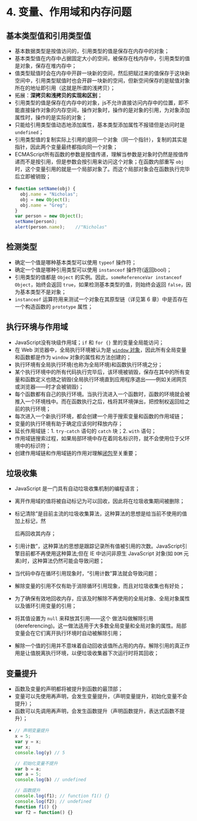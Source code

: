# 4. 变量、作用域和内存问题

## 基本类型值和引用类型值  <a id="primitive&reference-values"></a>

* 基本数据类型是按值访问的，引用类型的值是保存在内存中的对象；
* 基本类型值在内存中占据固定大小的空间，被保存在栈内存中，引用类型的值是对象，保存在堆内存中；
* 值类型赋值时会在内存中开辟一块新的空间，然后把赋过来的值保存于这块新空间中，引用类型赋值时也会开辟一块新的空间，但新空间保存的是赋值对象所在的地址即引用（这就是所谓的浅拷贝）；
* 拓展：**深拷贝和浅拷贝的实现和区别**；
* 引用类型的值是保存在内存中的对象，js不允许直接访问内存中的位置，即不能直接操作对象的内存空间，操作对象时，操作的是对象的引用，为对象添加属性时，操作的是实际的对象；
* 只能给引用类型值动态地添加属性，基本类型添加属性不报错但是访问时是 `undefined`；
* 引用类型值的复制实际上引用的是同一个对象（同一个指针），复制的其实是指针，因此两个变量最终都指向同一个对象；
* ECMAScript所有函数的参数是按值传递，理解当参数是对象时仍然是按值传递而不是按引用，但是参数会按引用来访问这个对象；在函数内部重写 `obj` 时，这个变量引用的就是一个局部对象了。而这个局部对象会在函数执行完毕后立即被销毁；
* ```javascript
  function setName(obj) { 
    obj.name = "Nicholas"; 
    obj = new Object(); 
    obj.name = "Greg";
  }
  var person = new Object();
  setName(person);
  alert(person.name);    //"Nicholas"
  ```

## 检测类型  <a id="determining-type"></a>

* 确定一个值是哪种基本类型可以使用 `typeof` 操作符；
* 确定一个值是哪种引用类型可以使用 `instanceof` 操作符\(返回bool\)；
* 引用类型的值都是 `Object` 的实例。因此，`someReferenceVar instanceof Object`，始终会返回 `true`，如果检测基本类型的值，则始终会返回 `false`，因为基本类型不是对象；
* `instanceof` 运算符用来测试一个对象在其原型链（详见第 6 章）中是否存在一个构造函数的 `prototype` 属性；

## 执行环境与作用域  <a id="execution-context-scope"></a>

* JavaScript没有块级作用域；`if` 和 `for {}` 里的变量全局能访问；
* 在 Web 浏览器中，全局执行环境被认为是 [`window` 对象](chapter08.md#window-object)，因此所有全局变量和函数都是作为 `window` 对象的属性和方法创建的；
* 执行环境有全局执行环境\(也称为全局环境\)和函数执行环境之分；
* 某个执行环境中的所有代码执行完毕后，该环境被销毁，保存在其中的所有变量和函数定义也随之销毁\(全局执行环境直到应用程序退出——例如关闭网页或浏览器——时才会被销毁\)；
* 每个函数都有自己的执行环境。当执行流进入一个函数时，函数的环境就会被推入一个环境栈中。而在函数执行之后，栈将其环境弹出，把控制权返回给之前的执行环境；
* 每次进入一个新执行环境，都会创建一个用于搜索变量和函数的作用域链；
* 变量的执行环境有助于确定应该何时释放内存；
* 延长作用域链：1. `try-catch` 语句的 `catch` 块；2. `with` 语句；
* 作用域链搜索过程，如果局部环境中存在着同名标识符，就不会使用位于父环境中的标识符；
* 创建作用域链和作用域链的作用对理解[闭包](chapter07.md#closures)至关重要；

## 垃圾收集  <a id="garbage-collection"></a>

* JavaScript 是一门具有自动垃圾收集机制的编程语言；
* 离开作用域的值将被自动标记为可以回收，因此将在垃圾收集期间被删除；
* 标记清除”是目前主流的垃圾收集算法，这种算法的思想是给当前不使用的值加上标记，然

  后再回收其内存；

* 引用计数”，这种算法的思想是跟踪记录所有值被引用的次数。JavaScript引擎目前都不再使用这种算法;但在 IE 中访问非原生 JavaScript 对象\(如 `DOM` 元素\)时，这种算法仍然可能会导致问题；
* 当代码中存在循环引用现象时，“引用计数”算法就会导致问题；
* 解除变量的引用不仅有助于消除循环引用现象，而且对垃圾收集也有好处；
* 为了确保有效地回收内存，应该及时解除不再使用的全局对象、全局对象属性以及循环引用变量的引用；
* 将其值设置为 `null` 来释放其引用——这个 做法叫做解除引用\(dereferencing\)。这一做法适用于大多数全局变量和全局对象的属性。局部变量会在它们离开执行环境时自动被解除引用；
* 解除一个值的引用并不意味着自动回收该值所占用的内存。解除引用的真正作用是让值脱离执行环境，以便垃圾收集器下次运行时将其回收；

## 变量提升  <a id="hoisting"></a>

* 函数及变量的声明都将被提升到函数的最顶部；
* 变量可以先使用再声明，会发生变量提升，（声明变量提升，初始化变量不会提升）；
* 函数可以先调用再声明，会发生函数提升（声明函数提升，表达式函数不提升）；
* ```javascript
  // 声明变量提升
  x = 5;
  var y = x;
  var x;
  console.log(y) // 5

  // 初始化变量不提升
  var b = a;
  var a = 5;
  console.log(b) // undefined

  // 函数提升
  console.log(f1); // function f1() {}   
  console.log(f2); // undefined  
  function f1() {}
  var f2 = function() {}
  ```

